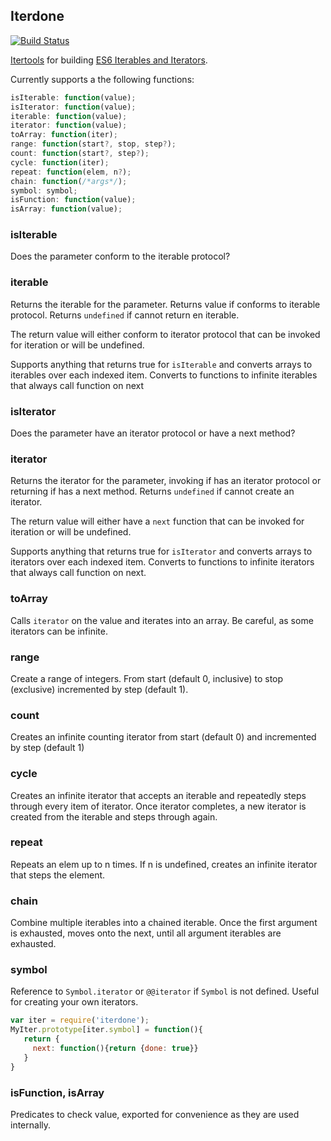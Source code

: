 ## Iterdone
[![Build Status](https://secure.travis-ci.org/kevinbeaty/iterdone.svg)](http://travis-ci.org/kevinbeaty/iterdone)

[Itertools][1] for building [ES6 Iterables and Iterators][2].

Currently supports a the following functions:

```javascript
isIterable: function(value);
isIterator: function(value);
iterable: function(value);
iterator: function(value);
toArray: function(iter);
range: function(start?, stop, step?);
count: function(start?, step?);
cycle: function(iter);
repeat: function(elem, n?);
chain: function(/*args*/);
symbol: symbol;
isFunction: function(value);
isArray: function(value);
```

### isIterable
Does the parameter conform to the iterable protocol?

### iterable
Returns the iterable for the parameter.  Returns value if conforms to iterable protocol. Returns `undefined` if cannot return en iterable.

The return value will either conform to iterator protocol that can be invoked for iteration or will be undefined.

Supports anything that returns true for `isIterable` and converts arrays to iterables over each indexed item. Converts to functions to infinite iterables that always call function on next

### isIterator
Does the parameter have an iterator protocol or have a next method?

### iterator
Returns the iterator for the parameter, invoking if has an iterator protocol or returning if has a next method. Returns `undefined` if cannot create an iterator.

The return value will either have a `next` function that can be invoked for iteration or will be undefined.

Supports anything that returns true for `isIterator` and converts arrays to iterators over each indexed item. Converts to functions to infinite iterators that always call function on next.

### toArray
Calls `iterator` on the value and iterates into an array.  Be careful, as some iterators can be infinite.

### range
Create a range of integers.  From start (default 0, inclusive) to stop (exclusive) incremented by step (default 1).

### count
Creates an infinite counting iterator from start (default 0) and incremented by step (default 1)

### cycle
Creates an infinite iterator that accepts an iterable and repeatedly steps through every item of iterator. Once iterator completes, a new iterator is created from the iterable and steps through again.

### repeat
Repeats an elem up to n times.  If n is undefined, creates an infinite iterator that steps the element.

### chain
Combine multiple iterables into a chained iterable.  Once the first argument is exhausted, moves onto the next, until all argument iterables are exhausted.

### symbol
Reference to `Symbol.iterator` or `@@iterator` if `Symbol` is not defined.  Useful for creating your own iterators.

```javascript
var iter = require('iterdone');
MyIter.prototype[iter.symbol] = function(){
   return {
     next: function(){return {done: true}}
   }
}
```

### isFunction, isArray
Predicates to check value, exported for convenience as they are used internally.


[1]: https://docs.python.org/2/library/itertools.html
[2]: https://developer.mozilla.org/en-US/docs/Web/JavaScript/Guide/iterable
